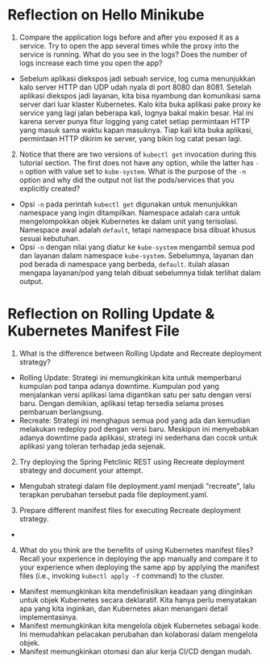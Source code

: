 # Reflection on Hello Minikube
1.  Compare the application logs before and after you exposed it as a service. Try to open the app several times while the proxy into the service is running. What do you see in the logs? Does the number of logs increase each time you open the app?
- Sebelum aplikasi diekspos jadi sebuah service, log cuma menunjukkan kalo server HTTP dan UDP udah nyala di port 8080 dan 8081. Setelah aplikasi diekspos jadi layanan, kita bisa nyambung dan komunikasi sama server dari luar klaster Kubernetes. Kalo kita buka aplikasi pake proxy ke service yang lagi jalan beberapa kali, lognya bakal makin besar. Hal ini karena server punya fitur logging yang catet setiap permintaan HTTP yang masuk sama waktu kapan masuknya. Tiap kali kita buka aplikasi, permintaan HTTP dikirim ke server, yang bikin log catat pesan lagi.

2. Notice that there are two versions of `kubectl get` invocation during this tutorial section. The first does not have any option, while the latter has `-n` option with value set to `kube-system`. What is the purpose of the `-n` option and why did the output not list the pods/services that you explicitly created?
- Opsi `-n` pada perintah `kubectl get` digunakan untuk menunjukkan namespace yang ingin ditampilkan. Namespace adalah cara untuk mengelompokkan objek Kubernetes ke dalam unit yang terisolasi. Namespace awal adalah `default`, tetapi namespace bisa dibuat khusus sesuai kebutuhan.
- Opsi `-n` dengan nilai yang diatur ke `kube-system` mengambil semua pod dan layanan dalam namespace `kube-system`. Sebelumnya, layanan dan pod berada di namespace yang berbeda, `default`. itulah alasan mengapa layanan/pod yang telah dibuat sebelumnya tidak terlihat dalam output.

# Reflection on Rolling Update & Kubernetes Manifest File
1. What is the difference between Rolling Update and Recreate deployment strategy?
- Rolling Update: Strategi ini memungkinkan kita untuk memperbarui kumpulan pod tanpa adanya downtime. Kumpulan pod yang menjalankan versi aplikasi lama digantikan satu per satu dengan versi baru. Dengan demikian, aplikasi tetap tersedia selama proses pembaruan berlangsung.
- Recreate: Strategi ini menghapus semua pod yang ada dan kemudian melakukan redeploy pod dengan versi baru. Meskipun ini menyebabkan adanya downtime pada aplikasi, strategi ini sederhana dan cocok untuk aplikasi yang toleran terhadap jeda sejenak.

2. Try deploying the Spring Petclinic REST using Recreate deployment strategy and document
your attempt.
- Mengubah strategi dalam file deployment.yaml menjadi "recreate", lalu terapkan perubahan tersebut pada file deployment.yaml.

3. Prepare different manifest files for executing Recreate deployment strategy.
-

4. What do you think are the benefits of using Kubernetes manifest files? Recall your experience in deploying the app manually and compare it to your experience when deploying the same app by applying the manifest files (i.e., invoking `kubectl apply -f` command) to the cluster.
- Manifest memungkinkan kita mendefinisikan keadaan yang diinginkan untuk objek Kubernetes secara deklaratif. Kita hanya perlu menyatakan apa yang kita inginkan, dan Kubernetes akan menangani detail implementasinya.
- Manifest memungkinkan kita mengelola objek Kubernetes sebagai kode. Ini memudahkan pelacakan perubahan dan kolaborasi dalam mengelola objek.
- Manifest memungkinkan otomasi dan alur kerja CI/CD dengan mudah.

